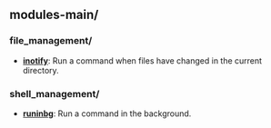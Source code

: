 
## modules-main/

### file_management/

* [**inotify**](file_management/inotify): Run a command when files have changed in the current directory.

### shell_management/

* [**runinbg**](shell_management/runinbg): Run a command in the background.
